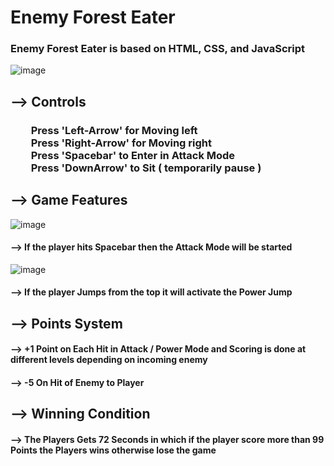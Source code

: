 # Enemy Forest Eater

### Enemy Forest Eater is based on HTML, CSS, and JavaScript

![image](https://user-images.githubusercontent.com/65014926/190911141-868f2a95-8ba4-4993-b576-39b7c0043a2d.png)


## --> Controls

### &emsp;&emsp;Press 'Left-Arrow' for Moving left<br>&emsp;&emsp;Press 'Right-Arrow' for Moving right<br>&emsp;&emsp;Press 'Spacebar' to Enter in Attack Mode<br>&emsp;&emsp;Press 'DownArrow' to Sit ( temporarily  pause ) <br>


## --> Game Features

![image](https://user-images.githubusercontent.com/65014926/190911177-538462eb-2cc2-4043-a41e-9fae4d552fba.png)



####  --> If the player hits Spacebar then the Attack Mode will be started



![image](https://user-images.githubusercontent.com/65014926/190911272-b7c5aed6-4249-40e6-9c91-8980020bbff8.png)

####  --> If the player Jumps from the top it will activate the Power Jump


## --> Points System

#### -->  +1 Point on Each Hit in Attack / Power Mode and Scoring is done at different levels depending on incoming enemy

#### -->  -5 On Hit of Enemy to Player


## --> Winning  Condition

#### --> The Players Gets 72 Seconds in which if the player score more than 99 Points the Players wins otherwise lose the game
